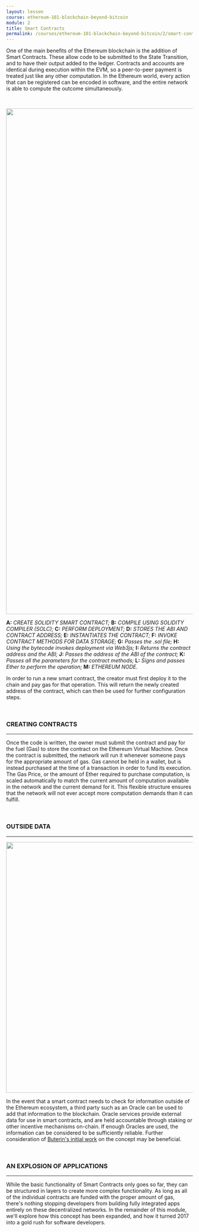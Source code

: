 ```yaml
---
layout: lesson
course: ethereum-101-blockchain-beyond-bitcoin
module: 2
title: Smart Contracts
permalink: /courses/ethereum-101-blockchain-beyond-bitcoin/2/smart-contracts/
---
```

<span class="openingParagraph">One of the main benefits of the Ethereum blockchain is the addition of Smart Contracts. These allow code to be submitted to the State Transition, and to have their output added to the ledger. Contracts and accounts are identical during execution within the EVM, so a peer-to-peer payment is treated just like any other computation. In the Ethereum world, every action that can be registered can be encoded in software, and the entire network is able to compute the outcome simultaneously.</span>

&nbsp;

<img class="aligncenter size-full wp-image-16948" src="https://theblockchaininstitute.org/wp-content/uploads/2019/11/EthereumNode-01-1.png" alt="" width="2169" height="1361" />
<div class="learnpressImageCaption">

<b>A:</b> <i>CREATE SOLIDITY SMART CONTRACT;</i> <b>B:</b> <i>COMPILE USING SOLIDITY COMPILER (SOLC);</i> <b>C:</b> <i>PERFORM DEPLOYMENT;</i> <b>D:</b> <i>STORES THE ABI AND CONTRACT ADDRESS;</i> <b>E:</b> <i>INSTANTIATES THE CONTRACT;</i> <b>F:</b> <i>INVOKE CONTRACT METHODS FOR DATA STORAGE;</i> <b>G:</b> <i>Passes the .sol file;</i> <b>H:</b> <i>Using the bytecode invokes deployment via Web3js;</i> <b>I:</b> <i>Returns the contract address and the ABI;</i> <b>J:</b> <i>Passes the address of the ABI of the contract;</i> <b>K:</b> <i>Passes all the parameters for the contract methods;</i> <b>L:</b> <i>Signs and passes Ether to perform the operation;</i> <b>M:</b> <i>ETHEREUM NODE.</i>

In order to run a new smart contract, the creator must first deploy it to the chain and pay gas for that operation. This will return the newly created address of the contract, which can then be used for further configuration steps.

</div>
&nbsp;
<h3>CREATING CONTRACTS</h3>

<hr />

<span style="font-weight: 400;">Once the code is written, the owner must submit the contract and pay for the fuel (Gas) to store the contract on the Ethereum Virtual Machine. Once the contract is submitted, the network will run it whenever someone pays for the appropriate amount of gas. Gas cannot be held in a wallet, but is instead purchased at the time of a transaction in order to fund its execution. The Gas Price, or the amount of Ether required to purchase computation, is scaled automatically to match the current amount of computation available in the network and the current demand for it. This flexible structure ensures that the network will not ever accept more computation demands than it can fulfill. </span>

&nbsp;
<h3>OUTSIDE DATA</h3>

<hr />

<img class="aligncenter size-full wp-image-16950" src="https://theblockchaininstitute.org/wp-content/uploads/2019/11/Oracle-01.png" alt="" width="2169" height="675" />

<span style="font-weight: 400;">In the event that a smart contract needs to check for information outside of the Ethereum ecosystem, a third party such as an Oracle can be used to add that information to the blockchain. Oracle services provide external data for use in smart contracts, and are held accountable through staking or other incentive mechanisms on-chain. If enough Oracles are used, the information can be considered to be sufficiently reliable. Further consideration of </span><a href="https://blog.ethereum.org/2014/07/22/ethereum-and-oracles/"><span style="font-weight: 400;">Buterin's initial work</span></a><span style="font-weight: 400;"> on the concept may be beneficial.</span>

&nbsp;
<h3>AN EXPLOSION OF APPLICATIONS</h3>

<hr />

<span style="font-weight: 400;">While the basic functionality of Smart Contracts only goes so far, they can be structured in layers to create more complex functionality. As long as all of the individual contracts are funded with the proper amount of gas, there's nothing stopping developers from building fully integrated apps entirely on these decentralized networks. In the remainder of this module, we'll explore how this concept has been expanded, and how it turned 2017 into a gold rush for software developers.</span>

